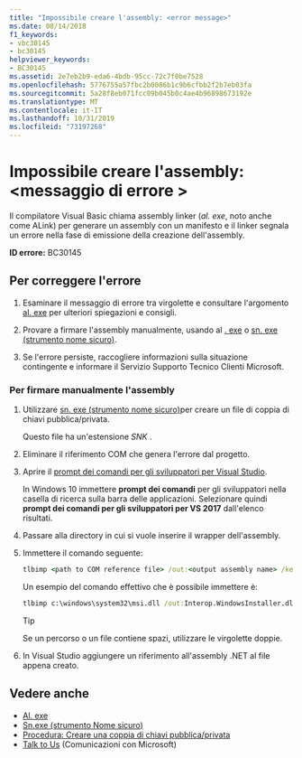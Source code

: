 ```yaml
---
title: "Impossibile creare l'assembly: <error message>"
ms.date: 08/14/2018
f1_keywords:
- vbc30145
- bc30145
helpviewer_keywords:
- BC30145
ms.assetid: 2e7eb2b9-eda6-4bdb-95cc-72c7f0be7528
ms.openlocfilehash: 5776755a57fbc2b0086b1c9b6cfbb2f2b7eb03fa
ms.sourcegitcommit: 5a28f8eb071fcc09b045b0c4ae4b96898673192e
ms.translationtype: MT
ms.contentlocale: it-IT
ms.lasthandoff: 10/31/2019
ms.locfileid: "73197268"
---
```

# <a name="unable-to-emit-assembly-error-message"></a>Impossibile creare l'assembly: \<messaggio di errore >

Il compilatore Visual Basic chiama assembly linker (*al. exe*, noto anche come ALink) per generare un assembly con un manifesto e il linker segnala un errore nella fase di emissione della creazione dell'assembly.

**ID errore:** BC30145

## <a name="to-correct-this-error"></a>Per correggere l'errore

1. Esaminare il messaggio di errore tra virgolette e consultare l'argomento [al. exe](../../../framework/tools/al-exe-assembly-linker.md) per ulteriori spiegazioni e consigli.

2. Provare a firmare l'assembly manualmente, usando al [. exe](../../../framework/tools/al-exe-assembly-linker.md) o [sn. exe (strumento nome sicuro)](../../../framework/tools/sn-exe-strong-name-tool.md).

3. Se l'errore persiste, raccogliere informazioni sulla situazione contingente e informare il Servizio Supporto Tecnico Clienti Microsoft.

### <a name="to-sign-the-assembly-manually"></a>Per firmare manualmente l'assembly

1. Utilizzare [sn. exe (strumento nome sicuro)](../../../framework/tools/sn-exe-strong-name-tool.md)per creare un file di coppia di chiavi pubblica/privata.

   Questo file ha un'estensione *SNK* .

2. Eliminare il riferimento COM che genera l'errore dal progetto.

3. Aprire il [prompt dei comandi per gli sviluppatori per Visual Studio](../../../framework/tools/developer-command-prompt-for-vs.md).

   In Windows 10 immettere **prompt dei comandi** per gli sviluppatori nella casella di ricerca sulla barra delle applicazioni. Selezionare quindi **prompt dei comandi per gli sviluppatori per VS 2017** dall'elenco risultati.

4. Passare alla directory in cui si vuole inserire il wrapper dell'assembly.

5. Immettere il comando seguente:

    ```cmd
    tlbimp <path to COM reference file> /out:<output assembly name> /keyfile:<path to .snk file>
    ```

   Un esempio del comando effettivo che è possibile immettere è:

    ```cmd
    tlbimp c:\windows\system32\msi.dll /out:Interop.WindowsInstaller.dll /keyfile:"c:\documents and settings\mykey.snk"
    ```

   > [!TIP]
   > Se un percorso o un file contiene spazi, utilizzare le virgolette doppie.

6. In Visual Studio aggiungere un riferimento all'assembly .NET al file appena creato.

## <a name="see-also"></a>Vedere anche

- [Al. exe](../../../framework/tools/al-exe-assembly-linker.md)
- [Sn.exe (strumento Nome sicuro)](../../../framework/tools/sn-exe-strong-name-tool.md)
- [Procedura: Creare una coppia di chiavi pubblica/privata](../../../standard/assembly/create-public-private-key-pair.md)
- [Talk to Us](/visualstudio/ide/feedback-options) (Comunicazioni con Microsoft)
